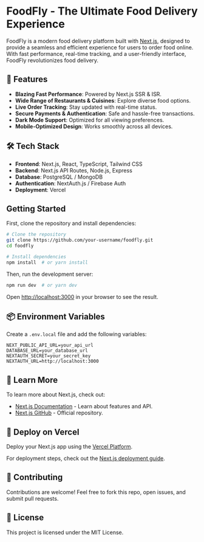 # FoodFly - The Ultimate Food Delivery Experience

FoodFly is a modern food delivery platform built with [Next.js](https://nextjs.org), designed to provide a seamless and efficient experience for users to order food online. With fast performance, real-time tracking, and a user-friendly interface, FoodFly revolutionizes food delivery.

## 🚀 Features
- **Blazing Fast Performance**: Powered by Next.js SSR & ISR.
- **Wide Range of Restaurants & Cuisines**: Explore diverse food options.
- **Live Order Tracking**: Stay updated with real-time status.
- **Secure Payments & Authentication**: Safe and hassle-free transactions.
- **Dark Mode Support**: Optimized for all viewing preferences.
- **Mobile-Optimized Design**: Works smoothly across all devices.

## 🛠 Tech Stack
- **Frontend**: Next.js, React, TypeScript, Tailwind CSS
- **Backend**: Next.js API Routes, Node.js, Express
- **Database**: PostgreSQL / MongoDB
- **Authentication**: NextAuth.js / Firebase Auth
- **Deployment**: Vercel

## Getting Started

First, clone the repository and install dependencies:

```bash
# Clone the repository
git clone https://github.com/your-username/foodfly.git
cd foodfly

# Install dependencies
npm install  # or yarn install
```

Then, run the development server:

```bash
npm run dev  # or yarn dev
```

Open [http://localhost:3000](http://localhost:3000) in your browser to see the result.

## 📦 Environment Variables
Create a `.env.local` file and add the following variables:

```env
NEXT_PUBLIC_API_URL=your_api_url
DATABASE_URL=your_database_url
NEXTAUTH_SECRET=your_secret_key
NEXTAUTH_URL=http://localhost:3000
```

## 📜 Learn More
To learn more about Next.js, check out:
- [Next.js Documentation](https://nextjs.org/docs) - Learn about features and API.
- [Next.js GitHub](https://github.com/vercel/next.js) - Official repository.

## 🚀 Deploy on Vercel
Deploy your Next.js app using the [Vercel Platform](https://vercel.com/new).

For deployment steps, check out the [Next.js deployment guide](https://nextjs.org/docs/deployment).

## 🤝 Contributing
Contributions are welcome! Feel free to fork this repo, open issues, and submit pull requests.

## 📄 License
This project is licensed under the MIT License.
